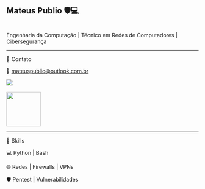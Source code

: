 ## Mateus Publio 🛡️💻
<br>
Engenharia da Computação | Técnico em Redes de Computadores | Cibersegurança
<br>

___ 

🔹 Contato

📧 mateuspublio@outlook.com.br

<a href="https://www.linkedin.com/in/mateuspublio/"/><img src="https://img.shields.io/badge/-LinkedIn-0072b1?&style=for-the-badge&logo=linkedin&logoColor=white" /></a><br><br>
<a href="https://tryhackme.com/p/PubSec"><img width=90 src="https://assets.tryhackme.com/img/logo/tryhackme_logo_full.svg"/></a>
___
🔹 Skills

💻 Python | Bash 

🌐 Redes | Firewalls | VPNs 

🛡️ Pentest | Vulnerabilidades
